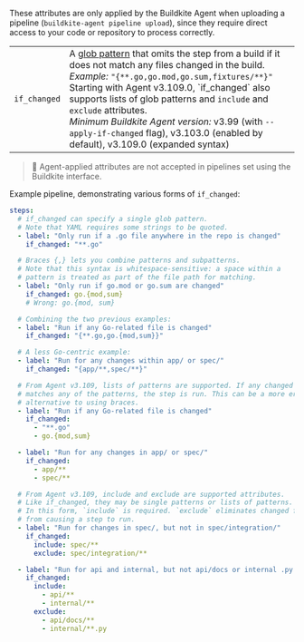 These attributes are only applied by the Buildkite Agent when uploading a pipeline (`buildkite-agent pipeline upload`), since they require direct access to your code or repository to process correctly.

<table>
  <tr>
    <td><code>if_changed</code></td>
    <td>
      A <a href="/docs/pipelines/configure/glob-pattern-syntax">glob pattern</a> that omits the step from a build if it does not match any files changed in the build. <br/>
      <em>Example:</em> <code>"{**.go,go.mod,go.sum,fixtures/**}"</code><br/>
      Starting with Agent v3.109.0, `if_changed` also supports lists of glob patterns and <code>include</code> and <code>exclude</code> attributes.<br/>
      <em>Minimum Buildkite Agent version:</em> v3.99 (with <code>--apply-if-changed</code> flag), v3.103.0 (enabled by default), v3.109.0 (expanded syntax)
    </td>
  </tr>
</table>

> 🚧
> Agent-applied attributes are not accepted in pipelines set using the Buildkite interface.

Example pipeline, demonstrating various forms of `if_changed`:

```yaml
steps:
  # if_changed can specify a single glob pattern.
  # Note that YAML requires some strings to be quoted.
  - label: "Only run if a .go file anywhere in the repo is changed"
    if_changed: "**.go"

  # Braces {,} lets you combine patterns and subpatterns.
  # Note that this syntax is whitespace-sensitive: a space within a
  # pattern is treated as part of the file path for matching.
  - label: "Only run if go.mod or go.sum are changed"
    if_changed: go.{mod,sum}
    # Wrong: go.{mod, sum}

  # Combining the two previous examples:
  - label: "Run if any Go-related file is changed"
    if_changed: "{**.go,go.{mod,sum}}"

  # A less Go-centric example:
  - label: "Run for any changes within app/ or spec/"
    if_changed: "{app/**,spec/**}"

  # From Agent v3.109, lists of patterns are supported. If any changed file
  # matches any of the patterns, the step is run. This can be a more ergonomic
  # alternative to using braces.
  - label: "Run if any Go-related file is changed"
    if_changed:
      - "**.go"
      - go.{mod,sum}

  - label: "Run for any changes in app/ or spec/"
    if_changed:
      - app/**
      - spec/**

  # From Agent v3.109, include and exclude are supported attributes.
  # Like if_changed, they may be single patterns or lists of patterns.
  # In this form, `include` is required. `exclude` eliminates changed files
  # from causing a step to run.
  - label: "Run for changes in spec/, but not in spec/integration/"
    if_changed:
      include: spec/**
      exclude: spec/integration/**

  - label: "Run for api and internal, but not api/docs or internal .py files"
    if_changed:
      include:
        - api/**
        - internal/**
      exclude:
        - api/docs/**
        - internal/**.py
```
